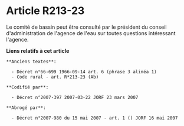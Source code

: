 # Article R213-23

Le comité de bassin peut être consulté par le président du conseil d'administration de l'agence de l'eau sur toutes questions
intéressant l'agence.

**Liens relatifs à cet article**

	**Anciens textes**:

	  - Décret n°66-699 1966-09-14 art. 6 (phrase 3 alinéa 1)
	  - Code rural - art. R*213-23 (Ab)

	**Codifié par**:

	  - Décret n°2007-397 2007-03-22 JORF 23 mars 2007

	**Abrogé par**:

	  - Décret n°2007-980 du 15 mai 2007 - art. 1 () JORF 16 mai 2007
